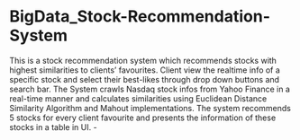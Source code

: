BigData_Stock-Recommendation-System
===================================

This is  a stock recommendation system which recommends stocks with highest similarities to clients’ favourites. Client view the realtime info of a specific stock and select their best-likes through drop down buttons and search bar. The System crawls Nasdaq stock infos from Yahoo Finance in a real-time manner and calculates similarities using Euclidean Distance Similarity Algorithm and Mahout implementations. The system recommends 5 stocks for every client favourite and presents the information of these stocks in a table in UI. -
